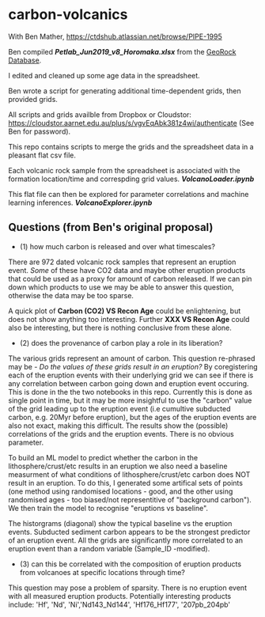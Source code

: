# carbon-volcanics
With Ben Mather, https://ctdshub.atlassian.net/browse/PIPE-1995

Ben compiled ***Petlab_Jun2019_v8_Horomaka.xlsx*** from the [GeoRock Database](http://georoc.mpch-mainz.gwdg.de/georoc/).

I edited and cleaned up some age data in the spreadsheet.

Ben wrote a script for generating additional time-dependent grids, then provided grids.

All scripts and grids availble from Dropbox or Cloudstor: https://cloudstor.aarnet.edu.au/plus/s/vgvEqAbk381z4wi/authenticate (See Ben for password).

This repo contains scripts to merge the grids and the spreadsheet data in a pleasant flat csv file.

Each volcanic rock sample from the spreadsheet is associated with the formation location/time and correspding grid values. ***VolcanoLoader.ipynb***

This flat file can then be explored for parameter correlations and machine learning inferences. ***VolcanoExplorer.ipynb***


## Questions (from Ben's original proposal)
* (1) how much carbon is released and over what timescales?

There are 972 dated volcanic rock samples that represent an eruption event. *Some* of these have CO2 data and maybe other eruption products that could be used as a proxy for amount of carbon released. If we can pin down which products to use we may be able to answer this question, otherwise the data may be too sparse.

A quick plot of **Carbon (CO2) VS Recon Age** could be enlightening, but does not show anything too interesting. Further **XXX VS Recon Age** could also be interesting, but there is nothing conclusive from these alone.

* (2) does the provenance of carbon play a role in its liberation?

The various grids represent an amount of carbon. This question re-phrased may be - *Do the values of these grids result in an eruption?* By coregistering each of the eruption events with their underlying grid we can see if there is any correlation between carbon going down and eruption event occuring. This is done in the the two notebooks in this repo. Currently this is done as single point in time, but it may be more insightful to use the "carbon" value of the grid leading up to the eruption event (i.e cumultive subducted carbon, e.g. 20Myr before eruption), but the ages of the eruption events are also not exact, making this difficult. 
The results show the (possible) correlations of the grids and the eruption events. There is no obvious parameter. 

To build an ML model to predict whether the carbon in the lithosphere/crust/etc results in an eruption we also need a baseline measurment of what  conditions of lithosphere/crust/etc carbon does NOT result in an eruption. To do this, I generated some artifical sets of points (one method using randomised locations - good, and the other using randomised ages - too biased/not representitive of "background carbon"). We then train the model to recognise "eruptions vs baseline". 

The historgrams (diagonal) show the typical baseline vs the eruption events. Subducted sediment carbon appears to be the strongest predictor of an eruption event. All the grids are significantly more correlated to an eruption event than a random variable (Sample_ID -modified).

* (3) can this be correlated with the composition of eruption products from volcanoes at specific locations through time? 

This question may pose a problem of sparsity. There is no eruption event with all measured eruption products. 
Potentially interesting products include: 'Hf', 'Nd', 'Ni','Nd143_Nd144', 'Hf176_Hf177', '207pb_204pb'
